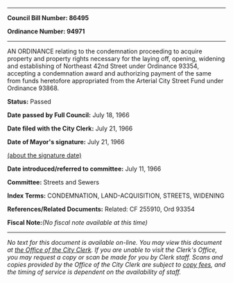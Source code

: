 

********

**Council Bill Number: 86495**
   
**Ordinance Number: 94971**
********

 AN ORDINANCE relating to the condemnation proceeding to acquire property and property rights necessary for the laying off, opening, widening and establishing of Northeast 42nd Street under Ordinance 93354, accepting a condemnation award and authorizing payment of the same from funds heretofore appropriated from the Arterial City Street Fund under Ordinance 93868.

**Status:** Passed
   
**Date passed by Full Council:** July 18, 1966
   
**Date filed with the City Clerk:** July 21, 1966
   
**Date of Mayor's signature:** July 21, 1966
   
[(about the signature date)](/~public/approvaldate.htm)
   
   
   
**Date introduced/referred to committee:** July 11, 1966
   
**Committee:** Streets and Sewers
   
   
**Index Terms:** CONDEMNATION, LAND-ACQUISITION, STREETS, WIDENING

**References/Related Documents:** Related: CF 255910, Ord 93354

**Fiscal Note:**_(No fiscal note available at this time)_
********

_No text for this document is available on-line. You may view this document at [the Office of the City Clerk](http://www.seattle.gov/leg/clerk/contactUs.htm). If you are unable to visit the Clerk's Office, you may request a copy or scan be made for you by Clerk staff. Scans and copies provided by the Office of the City Clerk are subject to [copy fees](http://clerk.seattle.gov/~public/clerkfees.htm), and the timing of service is dependent on the availability of staff._

